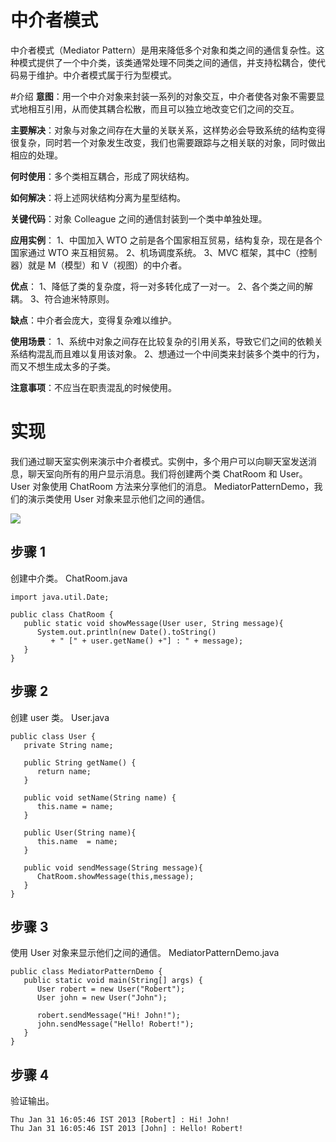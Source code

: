 # 中介者模式
中介者模式（Mediator Pattern）是用来降低多个对象和类之间的通信复杂性。这种模式提供了一个中介类，该类通常处理不同类之间的通信，并支持松耦合，使代码易于维护。中介者模式属于行为型模式。

#介绍
**意图**：用一个中介对象来封装一系列的对象交互，中介者使各对象不需要显式地相互引用，从而使其耦合松散，而且可以独立地改变它们之间的交互。

**主要解决**：对象与对象之间存在大量的关联关系，这样势必会导致系统的结构变得很复杂，同时若一个对象发生改变，我们也需要跟踪与之相关联的对象，同时做出相应的处理。

**何时使用**：多个类相互耦合，形成了网状结构。

**如何解决**：将上述网状结构分离为星型结构。

**关键代码**：对象 Colleague 之间的通信封装到一个类中单独处理。

**应用实例**： 1、中国加入 WTO 之前是各个国家相互贸易，结构复杂，现在是各个国家通过 WTO 来互相贸易。 2、机场调度系统。 3、MVC 框架，其中C（控制器）就是 M（模型）和 V（视图）的中介者。

**优点**： 1、降低了类的复杂度，将一对多转化成了一对一。 2、各个类之间的解耦。 3、符合迪米特原则。

**缺点**：中介者会庞大，变得复杂难以维护。

**使用场景**： 1、系统中对象之间存在比较复杂的引用关系，导致它们之间的依赖关系结构混乱而且难以复用该对象。 2、想通过一个中间类来封装多个类中的行为，而又不想生成太多的子类。

**注意事项**：不应当在职责混乱的时候使用。

# 实现
我们通过聊天室实例来演示中介者模式。实例中，多个用户可以向聊天室发送消息，聊天室向所有的用户显示消息。我们将创建两个类 ChatRoom 和 User。User 对象使用 ChatRoom 方法来分享他们的消息。
MediatorPatternDemo，我们的演示类使用 User 对象来显示他们之间的通信。 

![](http://www.runoob.com/wp-content/uploads/2014/08/mediator_pattern_uml_diagram.jpg)

## 步骤 1
创建中介类。
ChatRoom.java
    
    import java.util.Date;
    
    public class ChatRoom {
       public static void showMessage(User user, String message){
          System.out.println(new Date().toString()
             + " [" + user.getName() +"] : " + message);
       }
    }

## 步骤 2
创建 user 类。
User.java

    public class User {
       private String name;
    
       public String getName() {
          return name;
       }
    
       public void setName(String name) {
          this.name = name;
       }
    
       public User(String name){
          this.name  = name;
       }
    
       public void sendMessage(String message){
          ChatRoom.showMessage(this,message);
       }
    }

## 步骤 3
使用 User 对象来显示他们之间的通信。
MediatorPatternDemo.java
    
    public class MediatorPatternDemo {
       public static void main(String[] args) {
          User robert = new User("Robert");
          User john = new User("John");
    
          robert.sendMessage("Hi! John!");
          john.sendMessage("Hello! Robert!");
       }
    }

## 步骤 4
验证输出。

    Thu Jan 31 16:05:46 IST 2013 [Robert] : Hi! John!
    Thu Jan 31 16:05:46 IST 2013 [John] : Hello! Robert!